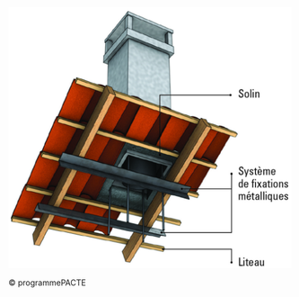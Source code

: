 ![](<images/Appareil de chauffage divisé à bûches - Traversée de toiture - 8/_page_0_Picture_0.jpeg>)

© programmePACTE